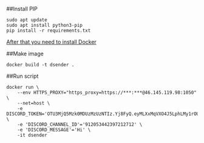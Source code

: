 ##Install PIP
```
sudo apt update
sudo apt install python3-pip
pip install -r requirements.txt
```

[After that you need to install Docker](https://docs.docker.com/engine/install/ubuntu/)

##Make image
```
docker build -t dsender .
```

##Run script
```
docker run \
    --env HTTPS_PROXY="https_proxy=https://***:***@46.145.119.98:1050" \
    --net=host \
    -e DISCORD_TOKEN='OTU3MjQ5Mzk0MDUzMzUzNTIz.Yj8FyQ.eyMLXxMqVXO4J5LphLMy1rOUTlk' \
    -e 'DISCORD_CHANNEL_ID'='912053442397212712' \
    -e 'DISCORD_MESSAGE'='Hi' \
    -it dsender
```
